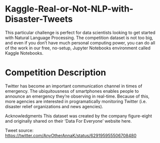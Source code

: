 # Kaggle-Real-or-Not-NLP-with-Disaster-Tweets

This particular challenge is perfect for data scientists looking to get started with Natural Language Processing. The competition dataset is not too big, and even if you don’t have much personal computing power, you can do all of the work in our free, no-setup, Jupyter Notebooks environment called Kaggle Notebooks.

# Competition Description
Twitter has become an important communication channel in times of emergency.
The ubiquitousness of smartphones enables people to announce an emergency they’re observing in real-time. Because of this, more agencies are interested in programatically monitoring Twitter (i.e. disaster relief organizations and news agencies).

Acknowledgments
This dataset was created by the company figure-eight and originally shared on their ‘Data For Everyone’ website here.

Tweet source: https://twitter.com/AnyOtherAnnaK/status/629195955506708480
